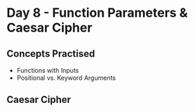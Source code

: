 # Day 8 - Function Parameters & Caesar Cipher
## Concepts Practised
- Functions with Inputs
- Positional vs. Keyword Arguments
## Caesar Cipher
